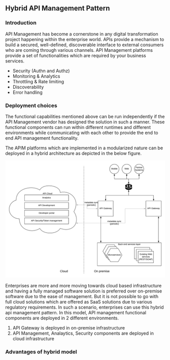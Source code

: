## Hybrid API Management Pattern

### Introduction
API Management has become a cornerstone in any digital transformation project happening within the enterprise world. APIs provide a mechanism to build a secured, well-defined, discoverable interface to external consumers who are coming through various channels. API Management platforms provide a set of functionalities which are required by your business services. 

- Security (Authn and Authz)
- Monitoring & Analytics
- Throttling & Rate limiting
- Discoverability
- Error handling

### Deployment choices
The functional capabilities mentioned above can be run independently if the API Management vendor has designed the solution in such a manner. These functional components can run within different runtimes and different environments while communicating with each other to provide the end to end API management functionality. 

The APIM platforms which are implemented in a modularized nature can be deployed in a hybrid architecture as depicted in the below figure.

![Hybrid-API-Management-Pattern](Hybrid-API-Management-Pattern.png)

Enterprises are more and more moving towards cloud based infrastructure and having a fully managed software solution is preferred over on-premise software due to the ease of management. But it is not possible to go with full cloud solutions which are offered as SaaS solutions due to various regulatory requirements. In such a scenario, enterprises can use this hybrid api management pattern. In this model, API management functional components are deployed in 2 different environments. 

1. API Gateway is deployed in on-premise infrastructure
2. API Management, Analaytics, Security components are deployed in cloud infrastructure

### Advantages of hybrid model 
